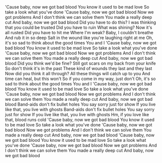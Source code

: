 'Cause baby, now we got bad blood
You know it used to be mad love
So take a look what you've done
'Cause baby, now we got bad blood 
Now we got problems
And I don't think we can solve them
You made a really deep cut
And baby, now we got bad blood 
Did you have to do this?
I was thinking that you could be trusted
Did you have to ruin
What was shining? Now it's all rusted
Did you have to hit me
Where I'm weak? Baby, I couldn't breathe
And rub it in so deep
Salt in the wound like you're laughing right at me
Oh, it's so sad to think about the good times
You and I
'Cause baby, now we got bad blood
You know it used to be mad love
So take a look what you've done
'Cause baby, now we got bad blood 
Now we got problems
And I don't think we can solve them
You made a really deep cut
And baby, now we got bad blood 
Did you think we'd be fine?
Still got scars on my back from your knife
So don't think it's in the past
These kind of wounds they last and they last
Now did you think it all through?
All these things will catch up to you
And time can heal, but this won't
So if you come in my way, just don't
Oh, it's so sad to think about the good times
You and I
'Cause baby, now we got bad blood
You know it used to be mad love
So take a look what you've done
'Cause baby, now we got bad blood 
Now we got problems
And I don't think we can solve them
You made a really deep cut
And baby, now we got bad blood 
Band-aids don't fix bullet holes
You say sorry just for show
If you live like that, you live with ghosts
Band-aids don't fix bullet holes 
You say sorry just for show 
If you live like that, you live with ghosts 
Hm, if you love like that, blood runs cold
'Cause baby, now we got bad blood
You know it used to be mad love
So take a look what you've done
'Cause baby, now we got bad blood 
Now we got problems
And I don't think we can solve them
You made a really deep cut
And baby, now we got bad blood 
'Cause baby, now we got bad blood
You know it used to be mad love
So take a look what you've done
'Cause baby, now we got bad blood 
Now we got problems
And I don't think we can solve them
You made a really deep cut
And baby, now we got bad blood 